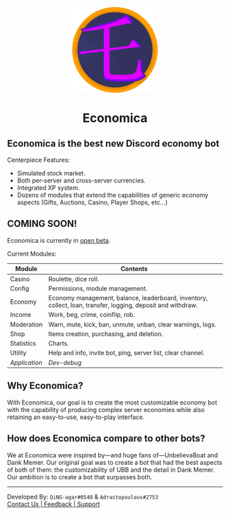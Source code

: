 <div align="center">

<img src="ecnmca-logo2.png" width="200" height="200">

# Economica

</div> 

## Economica is the best new Discord economy bot
Centerpiece Features:
- Simulated stock market.
- Both per-server and cross-server currencies.
- Integrated XP system.
- Dozens of modules that extend the capabilities of generic economy<br>
	aspects (Gifts, Auctions, Casino, Player Shops, etc...)

## COMING SOON!
Economica is currently in [open beta](https://discord.gg/EsZaEvNbds).

Current Modules:

| Module      | Contents |
| ------      | --------
| Casino      | Roulette, dice roll.
| Config      | Permissions, module management.
| Economy     | Economy management, balance, leaderboard, inventory, collect, loan, transfer, logging, deposit and withdraw.
| Income      | Work, beg, crime, coinflip, rob.
| Moderation  | Warn, mute, kick, ban, unmute, unban, clear warnings, logs.
| Shop        | Items creation, purchasing, and deletion.
| Statistics  | Charts.
| Utility     | Help and info, invite bot, ping, server list, clear channel.
|*Application*| *Dev-debug*

## Why Economica?
With Economica, our goal is to create the most customizable economy bot with the capability of producing complex server economies while also retaining an easy-to-use, easy-to-play interface.

## How does Economica compare to other bots?
We at Economica were inspired by—and huge fans of—UnbelievaBoat and Dank Memer. Our original goal was to create a bot that had the best aspects of both of them: the customizability of UBB and the detail in Dank Memer. Our ambition is to create a bot that surpasses both.

***

Developed By:
`QiNG-agar#0540` & `Adrastopoulous#2753`<br>
[Contact Us | Feedback | Support](https://discord.gg/EsZaEvNbds)
